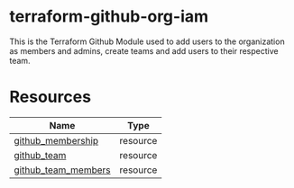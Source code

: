 # terraform-github-org-iam

This is the Terraform Github Module used to add users to the organization as members and admins, create teams and add users to their respective team.

<!-- BEGINNING OF PRE-COMMIT-TERRAFORM DOCS HOOK -->
# Resources

| Name | Type |
|------|------|
| [github_membership](https://registry.terraform.io/providers/integrations/github/latest/docs/resources/membership) | resource |
| [github_team](https://registry.terraform.io/providers/integrations/github/latest/docs/resources/team) | resource |
| [github_team_members](https://registry.terraform.io/providers/integrations/github/latest/docs/resources/team_members) | resource |

<!-- END OF PRE-COMMIT-TERRAFORM DOCS HOOK -->